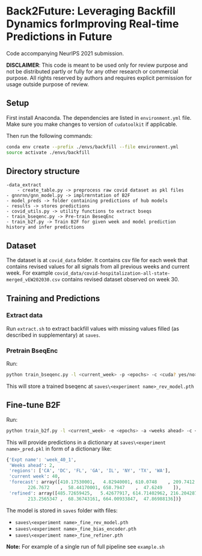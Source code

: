 # Back2Future: Leveraging Backfill Dynamics forImproving Real-time Predictions in Future

Code accompanying NeurIPS 2021 submission.



**DISCLAIMER**: This code is meant to be used only for review purpose and not be distributed partly or fully for any other research or commercial purpose. All rights reserved by authors and requires explicit permission for usage outside purpose of review.

## Setup

First install Anaconda. The dependencies are listed in `environment.yml` file. Make sure you make changes to version of `cudatoolkit` if applicable.

Then run the following commands:

```bash
conda env create --prefix ./envs/backfill --file environment.yml
source activate ./envs/backfill
```

## Directory structure

```
-data_extract
	- create_table.py -> preprocess raw covid dataset as pkl files
- gnnrnn/gnn_model.py -> implrmrntation of B2F
- model_preds -> folder containing predictions of hub models
- results -> stores predictions
- covid_utils.py -> utility functions to extract bseqs
- train_bseqenc.py -> Pre-train BeseqEnc
- train_b2f.py -> Train B2F for given week and model prediction history and infer predictions
```

## Dataset

The dataset is at `covid_data` folder. It contains csv file for each week that contains revised values for all signals from all previous weeks and current week. For example `covid_data/covid-hospitalization-all-state-merged_vEW202030.csv` contains revised dataset observed on week 30.

## Training and Predictions

### Extract data
Run `extract.sh` to extract backfill values with missing values filled (as described in supplementary) at `saves`.

### Pretrain BseqEnc

Run:

```bash
python train_bseqenc.py -l <current_week> -p <epochs> -c <cuda? yes/no> -m <minimum lenght of bseq> -n <experiment name>
```

This will store a trained bseqenc at `saves\<experiment name>_rev_model.pth`

## Fine-tune B2F

Run:

```bash
python train_b2f.py -l <current_week> -e <epochs> -a <weeks ahead> -c <cuda? yes/no> -n <experiment name>
```
This will provide predictions in a dictionary at `saves\<experiment name>_pred.pkl` in form of a dictionary like:

```python
{'Expt name': 'week_40_1',
 'Weeks ahead': 2,
 'regions': ['CA', 'DC', 'FL', 'GA', 'IL', 'NY', 'TX', 'WA'],
 'current week': 40,
 'forecast': array([410.17530001,   4.82940001, 610.0748    , 209.7412    ,
        226.7672    ,  58.44170001, 658.7947    ,  47.6249    ]),
 'refined': array([485.72659425,   5.42677917, 614.71402962, 216.20428756,
        213.2565347 ,  68.36743161, 664.00933847,  47.86988136])}
```
The model is stored in `saves` folder with files:

- `saves\<experiment name>_fine_rev_model.pth`
- `saves\<experiment name>_fine_bias_encoder.pth`
- `saves\<experiment name>_fine_refiner.pth`

**Note:** For example of a single run of full pipeline see `example.sh`